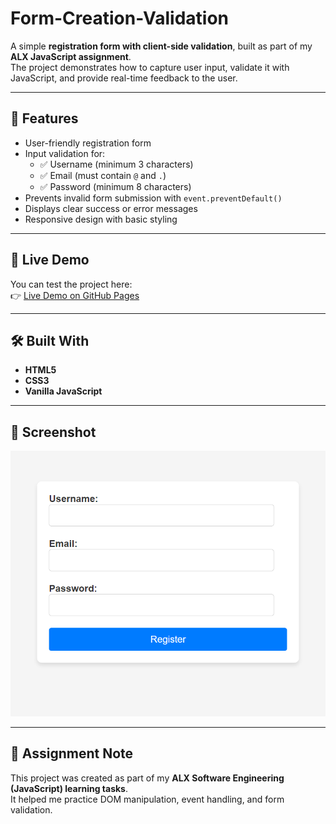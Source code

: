 # Form-Creation-Validation

A simple **registration form with client-side validation**, built as part of my **ALX JavaScript assignment**.  
The project demonstrates how to capture user input, validate it with JavaScript, and provide real-time feedback to the user.

---

## 📌 Features

- User-friendly registration form
- Input validation for:
  - ✅ Username (minimum 3 characters)
  - ✅ Email (must contain `@` and `.`)
  - ✅ Password (minimum 8 characters)
- Prevents invalid form submission with `event.preventDefault()`
- Displays clear success or error messages
- Responsive design with basic styling

---

## 🚀 Live Demo

You can test the project here:  
👉 [Live Demo on GitHub Pages](https://kateykwesi.github.io/Form-Creation-Validation/)

---

## 🛠️ Built With

- **HTML5**
- **CSS3**
- **Vanilla JavaScript**

---

## 📸 Screenshot

![alt text](image.png)

---

## 📖 Assignment Note

This project was created as part of my **ALX Software Engineering (JavaScript) learning tasks**.  
It helped me practice DOM manipulation, event handling, and form validation.
